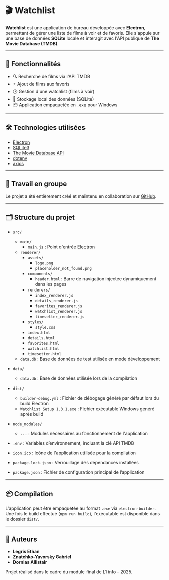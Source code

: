 # 🎬 Watchlist

**Watchlist** est une application de bureau développée avec **Electron**, permettant de gérer une liste de films à voir et de favoris. Elle s'appuie sur une base de données **SQLite** locale et interagit avec l'API publique de **The Movie Database (TMDB)**.

---

## 🚀 Fonctionnalités

- 🔍 Recherche de films via l'API TMDB
- ⭐ Ajout de films aux favoris
- 🕒 Gestion d'une watchlist (films à voir)
- 🧠 Stockage local des données (SQLite)
- 📦 Application empaquetée en `.exe` pour Windows

---

## 🛠️ Technologies utilisées

- [Electron](https://www.electronjs.org/)
- [SQLite3](https://www.sqlite.org/index.html)
- [The Movie Database API](https://www.themoviedb.org/documentation/api)
- [dotenv](https://www.npmjs.com/package/dotenv)
- [axios](https://axios-http.com/)

---

## 🤝 Travail en groupe

Le projet a été entièrement créé et maintenu en collaboration sur [GitHub](https://github.com/naveoo/WatchList).

---

## 🗂️ Structure du projet

- `src/`
  - `main/`
    - `main.js` : Point d'entrée Electron
  - `renderer/`
    - `assets/`
      - `logo.png`
      - `placeholder_not_found.png`
    - `components/`
      - `header.html` : Barre de navigation injectée dynamiquement dans les pages
    - `renderers/`
      - `index_renderer.js`
      - `details_renderer.js`
      - `favorites_renderer.js`
      - `watchlist_renderer.js`
      - `timesetter_renderer.js`
    - `styles/`
      - `style.css`
    - `index.html`
    - `details.html`
    - `favorites.html`
    - `watchlist.html`
    - `timesetter.html`
  - `data.db` : Base de données de test utilisée en mode développement

- `data/`
  - `data.db` : Base de données utilisée lors de la compilation

- `dist/`
  - `builder-debug.yml` : Fichier de débogage généré par défaut lors du build Electron
  - `Watchlist Setup 1.3.1.exe` : Fichier exécutable Windows généré après build

- `node_modules/`
  - `...` : Modules nécessaires au fonctionnement de l'application

- `.env` : Variables d’environnement, incluant la clé API TMDB  
- `icon.ico` : Icône de l'application utilisée pour la compilation  
- `package-lock.json` : Verrouillage des dépendances installées  
- `package.json` : Fichier de configuration principal de l’application

---

## 📦 Compilation

L'application peut être empaquetée au format `.exe` via `electron-builder`. Une fois le build effectué (`npm run build`), l'exécutable est disponible dans le dossier `dist/`.

---

## 👥 Auteurs

- **Legris Ethan**
- **Znatchko-Yavorsky Gabriel**
- **Dornias Allistair**

Projet réalisé dans le cadre du module final de L1 info – 2025.